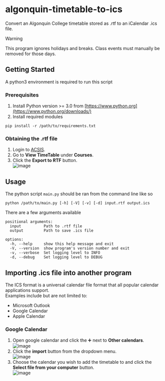 # algonquin-timetable-to-ics
Convert an Algonquin College timetable stored as .rtf to an iCalendar .ics file.

> [!WARNING]
> This program ignores holidays and breaks. Class events must manually be removed for those days. 

## Getting Started

A python3 environment is required to run this script

### Prerequisites

1. Install Python version >= 3.0 from [https://www.python.org](https://www.python.org/downloads/)
2. Install required modules
```
pip install -r /path/to/requirements.txt
```

### Obtaining the .rtf file
1. Login to [ACSIS](https://acsis.algonquincollege.com/students/).
2. Go to **View TimeTable** under **Courses**.
3. Click the **Export to RTF** button.  
![image](https://github.com/user-attachments/assets/280e3a94-5ef6-4429-a8df-e95acdc8a41e)


## Usage

The python script `main.py` should be ran from the command line like so
```
python /path/to/main.py [-h] [-V] [-v] [-d] input.rtf output.ics
```

There are a few arguments available
```
positional arguments:
  input          Path to .rtf file
  output         Path to save .ics file

options:
  -h, --help     show this help message and exit
  -V, --version  show program's version number and exit
  -v, --verbose  Set logging level to INFO
  -d, --debug    Set logging level to DEBUG
```
## Importing .ics file into another program
The ICS format is a universal calendar file format that all popular calendar applications support.  
Examples include but are not limited to:
- Microsoft Outlook
- Google Calendar
- Apple Calendar

### Google Calendar
1. Open google calendar and click the ➕ next to **Other calendars**.  
![image](https://github.com/user-attachments/assets/f8828535-62d9-4366-8917-ffbf440281c5)
2. Click the **import** button from the dropdown menu.  
![image](https://github.com/user-attachments/assets/fc457568-ed1d-4a08-a0e9-25a9264a6ba9)
3. Choose the calendar you wish to add the timetable to and click the **Select file from your computer** button.  
![image](https://github.com/user-attachments/assets/9151034a-2903-43af-937b-4d8bf4147d1c)



